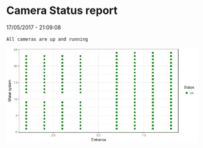 Camera Status report
================
17/05/2017 - 21:09:08

    All cameras are up and running

![](camreport_files/figure-markdown_github/unnamed-chunk-2-1.png)
